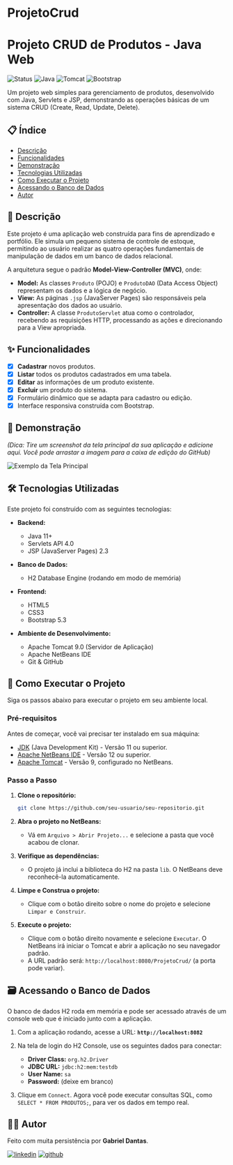 # ProjetoCrud

# Projeto CRUD de Produtos - Java Web

![Status](https://img.shields.io/badge/status-concluído-brightgreen)
![Java](https://img.shields.io/badge/Java-8%2B-blue)
![Tomcat](https://img.shields.io/badge/Apache%20Tomcat-9-orange)
![Bootstrap](https://img.shields.io/badge/Bootstrap-5-purple)

Um projeto web simples para gerenciamento de produtos, desenvolvido com Java, Servlets e JSP, demonstrando as operações básicas de um sistema CRUD (Create, Read, Update, Delete).

## 📋 Índice

- [Descrição](#-descrição)
- [Funcionalidades](#-funcionalidades)
- [Demonstração](#-demonstração)
- [Tecnologias Utilizadas](#-tecnologias-utilizadas)
- [Como Executar o Projeto](#-como-executar-o-projeto)
- [Acessando o Banco de Dados](#-acessando-o-banco-de-dados)
- [Autor](#-autor)

## 📖 Descrição

Este projeto é uma aplicação web construída para fins de aprendizado e portfólio. Ele simula um pequeno sistema de controle de estoque, permitindo ao usuário realizar as quatro operações fundamentais de manipulação de dados em um banco de dados relacional.

A arquitetura segue o padrão **Model-View-Controller (MVC)**, onde:
- **Model:** As classes `Produto` (POJO) e `ProdutoDAO` (Data Access Object) representam os dados e a lógica de negócio.
- **View:** As páginas `.jsp` (JavaServer Pages) são responsáveis pela apresentação dos dados ao usuário.
- **Controller:** A classe `ProdutoServlet` atua como o controlador, recebendo as requisições HTTP, processando as ações e direcionando para a View apropriada.

## ✨ Funcionalidades

-   [x] **Cadastrar** novos produtos.
-   [x] **Listar** todos os produtos cadastrados em uma tabela.
-   [x] **Editar** as informações de um produto existente.
-   [x] **Excluir** um produto do sistema.
-   [x] Formulário dinâmico que se adapta para cadastro ou edição.
-   [x] Interface responsiva construída com Bootstrap.

## 📸 Demonstração

*(Dica: Tire um screenshot da tela principal da sua aplicação e adicione aqui. Você pode arrastar a imagem para a caixa de edição do GitHub)*

![Exemplo da Tela Principal](caminho/para/seu/screenshot.png)

## 🛠️ Tecnologias Utilizadas

Este projeto foi construído com as seguintes tecnologias:

-   **Backend:**
    -   Java 11+
    -   Servlets API 4.0
    -   JSP (JavaServer Pages) 2.3

-   **Banco de Dados:**
    -   H2 Database Engine (rodando em modo de memória)

-   **Frontend:**
    -   HTML5
    -   CSS3
    -   Bootstrap 5.3

-   **Ambiente de Desenvolvimento:**
    -   Apache Tomcat 9.0 (Servidor de Aplicação)
    -   Apache NetBeans IDE
    -   Git & GitHub

## 🚀 Como Executar o Projeto

Siga os passos abaixo para executar o projeto em seu ambiente local.

### Pré-requisitos

Antes de começar, você vai precisar ter instalado em sua máquina:
-   [JDK](https://www.oracle.com/java/technologies/downloads/) (Java Development Kit) - Versão 11 ou superior.
-   [Apache NetBeans IDE](https://netbeans.apache.org/download/index.html) - Versão 12 ou superior.
-   [Apache Tomcat](https://tomcat.apache.org/download-90.cgi) - Versão 9, configurado no NetBeans.

### Passo a Passo

1.  **Clone o repositório:**
    ```bash
    git clone https://github.com/seu-usuario/seu-repositorio.git
    ```

2.  **Abra o projeto no NetBeans:**
    -   Vá em `Arquivo > Abrir Projeto...` e selecione a pasta que você acabou de clonar.

3.  **Verifique as dependências:**
    -   O projeto já inclui a biblioteca do H2 na pasta `lib`. O NetBeans deve reconhecê-la automaticamente.

4.  **Limpe e Construa o projeto:**
    -   Clique com o botão direito sobre o nome do projeto e selecione `Limpar e Construir`.

5.  **Execute o projeto:**
    -   Clique com o botão direito novamente e selecione `Executar`. O NetBeans irá iniciar o Tomcat e abrir a aplicação no seu navegador padrão.
    -   A URL padrão será: `http://localhost:8080/ProjetoCrud/` (a porta pode variar).

## 🗃️ Acessando o Banco de Dados

O banco de dados H2 roda em memória e pode ser acessado através de um console web que é iniciado junto com a aplicação.

1.  Com a aplicação rodando, acesse a URL:
    **`http://localhost:8082`**

2.  Na tela de login do H2 Console, use os seguintes dados para conectar:
    -   **Driver Class:** `org.h2.Driver`
    -   **JDBC URL:** `jdbc:h2:mem:testdb`
    -   **User Name:** `sa`
    -   **Password:** (deixe em branco)

3.  Clique em `Connect`. Agora você pode executar consultas SQL, como `SELECT * FROM PRODUTOS;`, para ver os dados em tempo real.

## 👨‍💻 Autor

Feito com muita persistência por **Gabriel Dantas**.

[![linkedin](https://img.shields.io/badge/linkedin-0A66C2?style=for-the-badge&logo=linkedin&logoColor=white)](https://www.linkedin.com/in/seu-linkedin/)
[![github](https://img.shields.io/badge/github-181717?style=for-the-badge&logo=github&logoColor=white)](https://github.com/seu-usuario)
